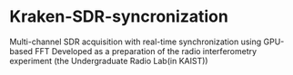 # Kraken-SDR-syncronization
Multi-channel SDR acquisition with real-time synchronization using GPU-based FFT
Developed as a preparation of the radio interferometry experiment (the Undergraduate Radio Lab(in KAIST))
